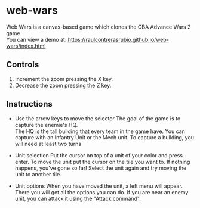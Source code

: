 # web-wars
Web Wars is a canvas-based game which clones the GBA Advance Wars 2 game<br>
You can view a demo at: https://raulcontrerasrubio.github.io/web-wars/index.html

## Controls
1. Increment the zoom pressing the X key.
2. Decrease the zoom pressing the Z key.

## Instructions
- Use the arrow keys to move the selector
The goal of the game is to capture the enemie's HQ. <br>
The HQ is the tall building that every team in the game have. You can capture with an Infantry Unit or the Mech unit. 
To capture a building, you will need at least two turns<br>

- Unit selection
Put the cursor on top of a unit of your color and press enter. To move the unit put the cursor on the tile you want to. If nothing happens, you've gone so far! Select the unit again and try moving the unit to another tile.<br>

- Unit options
When you have moved the unit, a left menu will appear. There you will get all the options you can do. If you are near an enemy unit, you can attack it using the "Attack command".